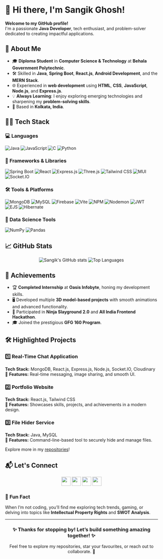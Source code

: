 # 👋 Hi there, I'm **Sangik Ghosh**!  
**Welcome to my GitHub profile!**  
I'm a passionate **Java Developer**, tech enthusiast, and problem-solver dedicated to creating impactful applications.


## 🚀 **About Me**

- 🎓 **Diploma Student** in **Computer Science & Technology** at **Behala Government Polytechnic**.  
- 🛠️ Skilled in **Java**, **Spring Boot**, **React.js**, **Android Development**, and the **MERN Stack**.  
- 🌐 Experienced in **web development** using **HTML**, **CSS**, **JavaScript**, **Node.js**, and **Express.js**.  
- 💡 **Always Learning**: I enjoy exploring emerging technologies and sharpening my **problem-solving skills**.  
- 📍 Based in **Kolkata, India**.  


## 🧑‍💻 **Tech Stack**

### 💻 **Languages**  
![Java](https://img.shields.io/badge/Java-ED8B00?style=for-the-badge&logo=java&logoColor=white)  ![JavaScript](https://img.shields.io/badge/JavaScript-F7DF1E?style=for-the-badge&logo=javascript&logoColor=black)  ![C](https://img.shields.io/badge/C-00599C?style=for-the-badge&logo=c&logoColor=white)  ![Python](https://img.shields.io/badge/Python-3776AB?style=for-the-badge&logo=python&logoColor=white)  

### 🚀 **Frameworks & Libraries**  
![Spring Boot](https://img.shields.io/badge/Spring_Boot-6DB33F?style=for-the-badge&logo=spring&logoColor=white)  ![React](https://img.shields.io/badge/React-61DAFB?style=for-the-badge&logo=react&logoColor=black)  ![Express.js](https://img.shields.io/badge/Express.js-404D59?style=for-the-badge)  ![Three.js](https://img.shields.io/badge/Three.js-000000?style=for-the-badge&logo=three.js&logoColor=white)  ![Tailwind CSS](https://img.shields.io/badge/Tailwind_CSS-06B6D4?style=for-the-badge&logo=tailwindcss&logoColor=white)  ![MUI](https://img.shields.io/badge/MUI-007FFF?style=for-the-badge&logo=mui&logoColor=white)  ![Socket.IO](https://img.shields.io/badge/Socket.IO-010101?style=for-the-badge&logo=socket.io&logoColor=white)  

### 🛠️ **Tools & Platforms**  
![MongoDB](https://img.shields.io/badge/MongoDB-4EA94B?style=for-the-badge&logo=mongodb&logoColor=white)  ![MySQL](https://img.shields.io/badge/MySQL-4479A1?style=for-the-badge&logo=mysql&logoColor=white)  ![Firebase](https://img.shields.io/badge/Firebase-FFCA28?style=for-the-badge&logo=firebase&logoColor=black)  ![Vite](https://img.shields.io/badge/Vite-B73BFE?style=for-the-badge&logo=vite&logoColor=FFD62E)  ![NPM](https://img.shields.io/badge/NPM-CB3837?style=for-the-badge&logo=npm&logoColor=white)  ![Nodemon](https://img.shields.io/badge/Nodemon-76D04B?style=for-the-badge&logo=nodemon&logoColor=white)  ![JWT](https://img.shields.io/badge/JWT-000000?style=for-the-badge&logo=JSONWebTokens&logoColor=white)  ![EJS](https://img.shields.io/badge/EJS-1B1B1B?style=for-the-badge&logo=javascript&logoColor=white)  ![Hibernate](https://img.shields.io/badge/Hibernate-59666C?style=for-the-badge&logo=hibernate&logoColor=white)  

### 🧮 **Data Science Tools**  
![NumPy](https://img.shields.io/badge/NumPy-013243?style=for-the-badge&logo=numpy&logoColor=white)  ![Pandas](https://img.shields.io/badge/Pandas-150458?style=for-the-badge&logo=pandas&logoColor=white)  


## 📈 **GitHub Stats**

<div align="center">
  <img src="https://github-readme-stats.vercel.app/api?username=sangikghosh&show_icons=true&theme=radical" alt="Sangik's GitHub stats"/>
  <img src="https://github-readme-stats.vercel.app/api/top-langs/?username=sangikghosh&layout=compact&theme=radical" alt="Top Languages"/>
</div>


## 🌟 **Achievements**

- 🏆 **Completed Internship** at **Oasis Infobyte**, honing my development skills.  
- 🖥️ Developed multiple **3D model-based projects** with smooth animations and advanced functionality.  
- 🌟 Participated in **Ninja Slayground 2.0** and **All India Frontend Hackathon**.  
- 🎓 Joined the prestigious **GFG 160 Program**.  


## 🛠️ **Highlighted Projects**

### 1️⃣ **Real-Time Chat Application**  
**Tech Stack:** MongoDB, React.js, Express.js, Node.js, Socket.IO, Cloudinary  
📌 **Features:** Real-time messaging, image sharing, and smooth UI.

### 2️⃣ **Portfolio Website**  
**Tech Stack:** React.js, Tailwind CSS  
📌 **Features:** Showcases skills, projects, and achievements in a modern design.

### 3️⃣ **File Hider Service**  
**Tech Stack:** Java, MySQL  
📌 **Features:** Command-line-based tool to securely hide and manage files.  

Explore more in my [repositories](https://github.com/sangikghosh?tab=repositories)!  


## 📬 **Let's Connect**
<div align="center">
<a href="https://facebook.com/profile.php?id=100088473806630"><img src="https://img.shields.io/badge/Facebook-1877F2?style=for-the-badge&logo=facebook&logoColor=white" height="30"/></a>
<a href="https://instagram.com/s.a.n.g.i.k_"><img src="https://img.shields.io/badge/Instagram-E4405F?style=for-the-badge&logo=instagram&logoColor=white" height="30"/></a>
<a href="https://linkedin.com/in/sangikghosh"><img src="https://img.shields.io/badge/LinkedIn-0A66C2?style=for-the-badge&logo=linkedin&logoColor=white" height="30"/></a>
<a href="https://x.com/Sangik_Ghosh"><img src="https://img.shields.io/badge/X-000000?style=for-the-badge&logo=x&logoColor=white" height="30"/></a>
</div>


### 🌟 **Fun Fact**  
When I’m not coding, you’ll find me exploring tech trends, gaming, or delving into topics like **Intellectual Property Rights** and **SWOT Analysis**.

---

<div align="center">
  <h3>✨ Thanks for stopping by! Let’s build something amazing together! ✨</h3>
  <p>Feel free to explore my repositories, star your favourites, or reach out to collaborate. 🚀</p>
</div>
